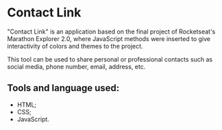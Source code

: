 # Contact Link

"Contact Link" is an application based on the final project of Rocketseat's Marathon Explorer 2.0, where JavaScript methods were inserted to give interactivity of colors and themes to the project.

This tool can be used to share personal or professional contacts such as social media, phone number, email, address, etc.

## Tools and language used:
* HTML;
* CSS;
* JavaScript.
